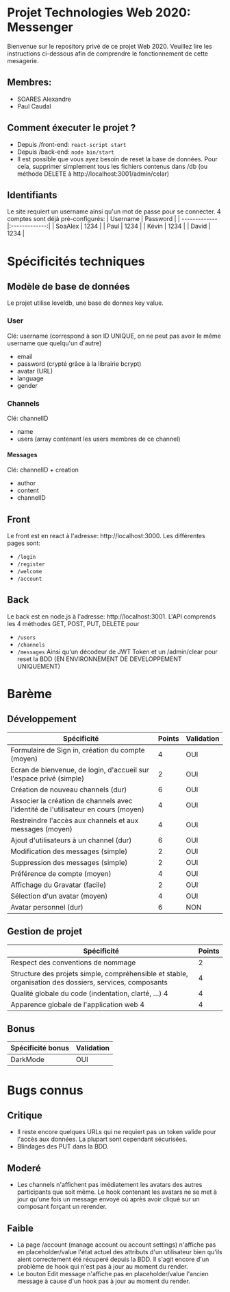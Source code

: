 # Projet Technologies Web 2020: Messenger

Bienvenue sur le repository privé de ce projet Web 2020.
Veuillez lire les instructions ci-dessous afin de comprendre le fonctionnement de cette mesagerie.

## Membres:
- SOARES Alexandre
- Paul Caudal

## Comment éxecuter le projet ?
- Depuis /front-end: ```react-script start```
- Depuis /back-end: ```node bin/start```
- Il est possible que vous ayez besoin de reset la base de données. Pour cela, supprimer simplement tous les fichiers contenus dans /db (ou méthode DELETE à http://localhost:3001/admin/celar)

## Identifiants
Le site requiert un username ainsi qu'un mot de passe pour se connecter. 4 comptes sont déjà pré-configurés:
| Username      | Password      |
| ------------- |:-------------:|
| SoaAlex       | 1234          |
| Paul          | 1234          |
| Kévin         | 1234          |
| David         | 1234          |


# Spécificités techniques
## Modèle de base de données
Le projet utilise leveldb, une base de donnes key value.

### User
Clé: username (correspond à son ID UNIQUE, on ne peut pas avoir le même username que quelqu'un d'autre)
- email
- password (crypté grâce à la librairie bcrypt)
- avatar (URL)
- language
- gender

### Channels
Clé: channelID
- name
- users (array contenant les users membres de ce channel)

#### Messages
Clé: channelID  + creation
- author
- content
- channelID

## Front
Le front est en react à l'adresse: http://localhost:3000.
Les différentes pages sont:
- ```/login```
- ```/register```
- ```/welcome```
- ```/account```

## Back
Le back est en node.js à l'adresse: http://localhost:3001.
L'API comprends les 4 méthodes GET, POST, PUT, DELETE pour
- ```/users```
- ```/channels```
- ```/messages```
Ainsi qu'un décodeur de JWT Token et un /admin/clear pour reset la BDD (EN ENVIRONNEMENT DE DEVELOPPEMENT UNIQUEMENT)

# Barème
## Développement
| Spécificité                                                                          | Points | Validation |
|--------------------------------------------------------------------------------------|--------|------------|
| Formulaire de Sign in, création du compte \(moyen\)                                  | 4      | OUI        |
| Ecran de bienvenue, de login, d'accueil sur l'espace privé \(simple\)                | 2      | OUI        |
| Création de nouveau channels \(dur\)                                                 | 6      | OUI        |
| Associer la création de channels avec l'identité de l'utilisateur en cours \(moyen\) | 4      | OUI        |
| Restreindre l'accès aux channels et aux messages \(moyen\)                           | 4      | OUI        |
| Ajout d'utilisateurs à un channel \(dur\)                                            | 6      | OUI        |
| Modification des messages \(simple\)                                                 | 2      | OUI        |
| Suppression des messages \(simple\)                                                  | 2      | OUI        |
| Préférence de compte \(moyen\)                                                       | 4      | OUI        |
| Affichage du Gravatar \(facile\)                                                     | 2      | OUI        |
| Sélection d'un avatar \(moyen\)                                                      | 4      | OUI        |
| Avatar personnel \(dur\)                                                             | 6      | NON        |

## Gestion de projet
| Spécificité                                                                                             | Points |
|---------------------------------------------------------------------------------------------------------|--------|
| Respect des conventions de nommage                                                                      | 2      |
| Structure des projets simple, compréhensible et stable, organisation des dossiers, services, composants | 4      |
| Qualité globale du code \(indentation, clarté, …\) 4                                                    | 4      |
| Apparence globale de l'application web 4                                                                | 4      |

## Bonus
| Spécificité bonus | Validation |
|-------------------|------------|
| DarkMode          | OUI        |

# Bugs connus
## Critique
- Il reste encore quelques URLs qui ne requiert pas un token valide pour l'accès aux données. La plupart sont cependant sécurisées.
- Blindages des PUT dans la BDD.

## Moderé
- Les channels n'affichent pas imédiatement les avatars des autres participants que soit même. Le hook contenant les avatars ne se met à jour qu'une fois un message envoyé où après avoir cliqué sur un composant forçant un rerender.

## Faible
- La page /account (manage account ou account settings) n'affiche pas en placeholder/value l'état actuel des attributs d'un utilisateur bien qu'ils aient correctement été récuperé depuis la BDD. Il s'agit encore d'un problème de hook qui n'est pas à jour au moment du render.
- Le bouton Edit message n'affiche pas en placeholder/value l'ancien message à cause d'un hook pas à jour au moment du render.
